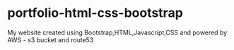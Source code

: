 # portfolio-html-css-bootstrap
 My website 
 created using Bootstrap,HTML,Javascript,CSS and powered by AWS - s3 bucket and route53
